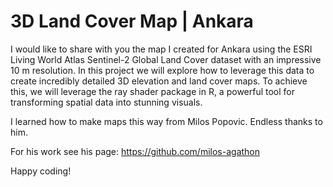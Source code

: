# 3D Land Cover Map | Ankara

I would like to share with you the map I created for Ankara using the ESRI Living World Atlas Sentinel-2 Global Land Cover dataset with an impressive 10 m resolution. In this project we will explore how to leverage this data to create incredibly detailed 3D elevation and land cover maps. To achieve this, we will leverage the ray shader package in R, a powerful tool for transforming spatial data into stunning visuals.

I learned how to make maps this way from Milos Popovic. Endless thanks to him. 

For his work see his page: https://github.com/milos-agathon

Happy coding!
